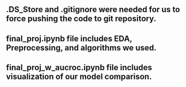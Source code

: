## .DS_Store and .gitignore were needed for us to force pushing the code to git repository.
## final_proj.ipynb file includes EDA, Preprocessing, and algorithms we used.
## final_proj_w_aucroc.ipynb file includes visualization of our model comparison.
